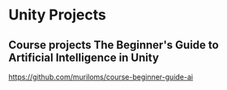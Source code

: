 # Unity Projects


## Course projects The Beginner's Guide to Artificial Intelligence in Unity
https://github.com/muriloms/course-beginner-guide-ai
